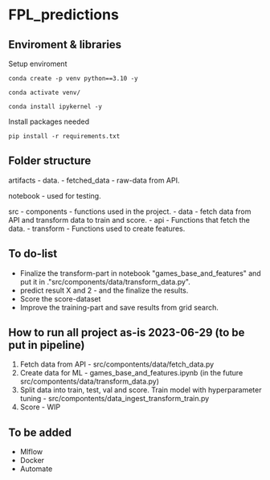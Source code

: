 # FPL_predictions

## Enviroment & libraries

Setup enviroment

```
conda create -p venv python==3.10 -y

conda activate venv/

conda install ipykernel -y

```

Install packages needed

```
pip install -r requirements.txt
```

## Folder structure

artifacts - data.
    - fetched_data - raw-data from API.

notebook - used for testing.

src 
    - components - functions used in the project.
        - data - fetch data from API and transform data to train and score.
            - api - Functions that fetch the data.
            - transform - Functions used to create features.


## To do-list

- Finalize the transform-part in notebook "games_base_and_features" and put it in ."src/components/data/transform_data.py".
- predict result X and 2 - and the finalize the results.
- Score the score-dataset
- Improve the training-part and save results from grid search.

## How to run all project as-is 2023-06-29 (to be put in pipeline)

1. Fetch data from API - src/compontents/data/fetch_data.py
2. Create data for ML - games_base_and_features.ipynb (in the future src/compontents/data/transform_data.py)
3. Split data into train, test, val and score. Train model with hyperparameter tuning - src/compontents/data_ingest_transform_train.py
4. Score - WIP

## To be added

- Mlflow
- Docker
- Automate